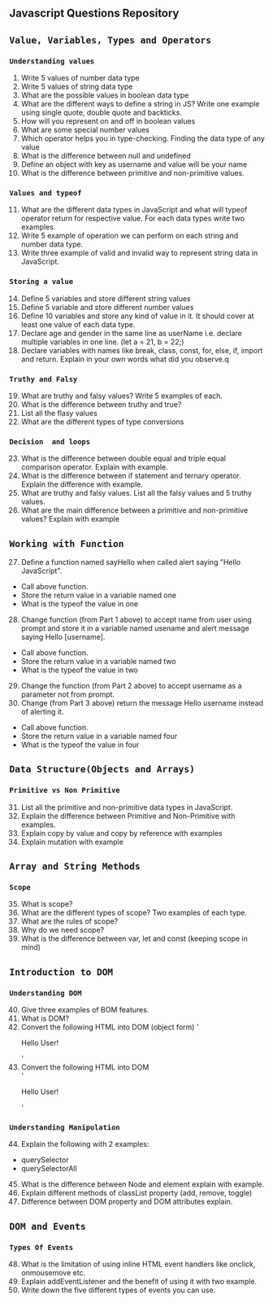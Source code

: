 ## Javascript Questions Repository
## ``Value, Variables, Types and Operators``
### `Understanding values`
1. Write 5 values of number data type
2. Write 5 values of string data type
3. What are the possible values in boolean data type
4. What are the different ways to define a string in JS? Write one example using single quote, double quote and backticks.
5. How will you represent on and off in boolean values
6. What are some special number values
7. Which operator helps you in type-checking. Finding the data type of any value
8. What is the difference between null and undefined
9. Define an object with key as username and value will be your name
10. What is the difference between primitive and non-primitive values.
### `Values and typeof`
11. What are the different data types in JavaScript and what will typeof operator return for respective value. For each data types write two examples.
12. Write 5 example of operation we can perform on each string and number data type.
13. Write three example of valid and invalid way to represent string data in JavaScript.
### `Storing a value`
14. Define 5 variables and store different string values
15. Define 5 variable and store different number values
16. Define 10 variables and store any kind of value in it. It should cover at least one value of each data type.
17. Declare age and gender in the same line as userName i.e. declare multiple variables in one line. (let a = 21, b = 22;)
18. Declare variables with names like break, class, const, for, else, if, import and return. Explain in your own words what did you observe.q
### `Truthy and Falsy`
19. What are truthy and falsy values? Write 5 examples of each.
20. What is the difference between truthy and true?
21. List all the flasy values
22. What are the different types of type conversions
### `Decision  and loops`
23. What is the difference between double equal and triple equal comparison operator. Explain with example.
24. What is the difference between if statement and ternary operator. Explain the difference with example.
25. What are truthy and falsy values. List all the falsy values and 5 truthy values.
26. What are the main difference between a primitive and non-primitive values? Explain with example
## ``Working with Function``
27. Define a function named sayHello when called alert saying "Hello JavaScript".
- Call above function.
- Store the return value in a variable named one
- What is the typeof the value in one
28. Change function (from Part 1 above) to accept name from user using prompt and store it in a variable named usename and alert message saying Hello [username].
- Call above function.
- Store the return value in a variable named two
- What is the typeof the value in two
29. Change the function (from Part 2 above) to accept username as a parameter not from prompt.
30. Change (from Part 3 above) return the message Hello username instead of alerting it.
- Call above function.
- Store the return value in a variable named four
- What is the typeof the value in four
## ``Data Structure(Objects and Arrays)``
### `Primitive vs Non Primitive`
31. List all the primitive and non-primitive data types in JavaScript.
32. Explain the difference between Primitive and Non-Primitive with examples.
33. Explain copy by value and copy by reference with examples
34. Explain mutation with example
## ``Array and String Methods``
### `Scope`
35. What is scope?
36. What are the different types of scope? Two examples of each type.
37. What are the rules of scope?
38. Why do we need scope?
39. What is the difference between var, let and const (keeping scope in mind)
## ``Introduction to DOM``
### `Understanding DOM`
40. Give three examples of BOM features.
41. What is DOM?
42. Convert the following HTML into DOM (object form) '<p class="para">Hello User!</p>'
43. Convert the following HTML into DOM <div> '<p class="para">Hello User!</p> </div>'
### `Understanding Manipulation`
44. Explain the following with 2 examples:
- querySelector
- querySelectorAll
45. What is the difference between Node and element explain with example.
46. Explain different methods of classList property (add, remove, toggle)
47. Difference between DOM property and DOM attributes explain.
## ``DOM and Events``
### `Types Of Events`
48. What is the limitation of using inline HTML event handlers like onclick, onmousemove etc.
49. Explain addEventListener and the benefit of using it with two example.
50. Write down the five different types of events you can use.
